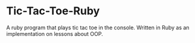 # Tic-Tac-Toe-Ruby
A ruby program that plays tic tac toe in the console. Written in Ruby as an implementation on lessons about OOP.
